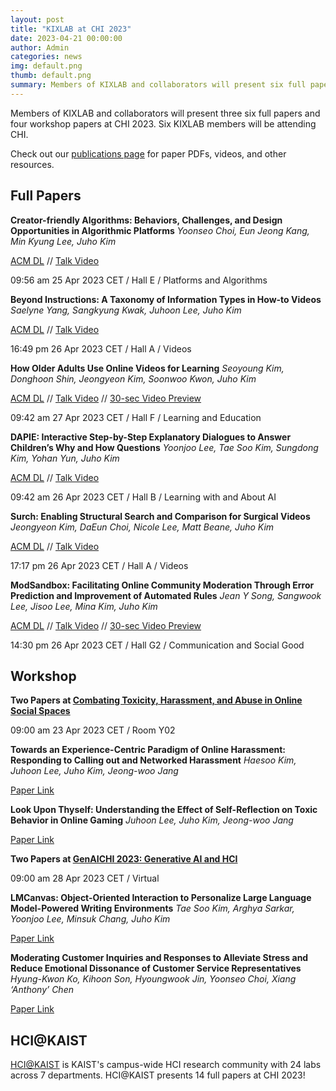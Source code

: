 ```yaml
---
layout: post
title: "KIXLAB at CHI 2023"
date: 2023-04-21 00:00:00
author: Admin
categories: news
img: default.png
thumb: default.png
summary: Members of KIXLAB and collaborators will present six full papers and four workshop papers at CHI 2023. Six KIXLAB members will be attending CHI.
---
```


Members of KIXLAB and collaborators will present three six full papers and four workshop papers at CHI 2023. Six KIXLAB members will be attending CHI.

Check out our [publications page](https://kixlab.org/publications/) for paper PDFs, videos, and other resources.

## Full Papers

**Creator-friendly Algorithms: Behaviors, Challenges, and Design Opportunities in Algorithmic Platforms**
_Yoonseo Choi, Eun Jeong Kang, Min Kyung Lee, Juho Kim_

[ACM DL](https://dl.acm.org/doi/10.1145/3544548.3581386) // [Talk Video](https://www.youtube.com/watch?v=vt_md3-tmOE&ab_channel=ACMSIGCHI)

09:56 am 25 Apr 2023 CET / Hall E / Platforms and Algorithms

**Beyond Instructions: A Taxonomy of Information Types in How-to Videos**
_Saelyne Yang, Sangkyung Kwak, Juhoon Lee, Juho Kim_

[ACM DL](https://dl.acm.org/doi/10.1145/3544548.3581126) // [Talk Video](https://www.youtube.com/watch?v=QS_kuYvu95U&ab_channel=ACMSIGCHI)

16:49 pm 26 Apr 2023 CET / Hall A / Videos

**How Older Adults Use Online Videos for Learning**
_Seoyoung Kim, Donghoon Shin, Jeongyeon Kim, Soonwoo Kwon, Juho Kim_

[ACM DL](https://dl.acm.org/doi/10.1145/3544548.3581369) // [Talk Video](https://www.youtube.com/watch?v=nBdIhI66_vY&ab_channel=ACMSIGCHI) // [30-sec Video Preview](https://www.youtube.com/watch?v=6HuH-DskjiM&ab_channel=ACMSIGCHI)

09:42 am 27 Apr 2023 CET / Hall F / Learning and Education

**DAPIE: Interactive Step-by-Step Explanatory Dialogues to Answer Children’s Why and How Questions**
_Yoonjoo Lee, Tae Soo Kim, Sungdong Kim, Yohan Yun, Juho Kim_

[ACM DL](https://dl.acm.org/doi/10.1145/3544548.3580671) // [Talk Video](https://www.youtube.com/watch?v=L5HAVSJr0PM&ab_channel=ACMSIGCHI)

09:42 am 26 Apr 2023 CET / Hall B / Learning with and About AI

**Surch: Enabling Structural Search and Comparison for Surgical Videos**
_Jeongyeon Kim, DaEun Choi, Nicole Lee, Matt Beane, Juho Kim_

[ACM DL](https://dl.acm.org/doi/10.1145/3544548.3580772) // [Talk Video](https://www.youtube.com/watch?v=MytpKigbYNU&ab_channel=ACMSIGCHI)

17:17 pm 26 Apr 2023 CET / Hall A / Videos

**ModSandbox: Facilitating Online Community Moderation Through Error Prediction and Improvement of Automated Rules**
_Jean Y Song, Sangwook Lee, Jisoo Lee, Mina Kim, Juho Kim_

[ACM DL](https://dl.acm.org/doi/10.1145/3544548.3581057) // [Talk Video](https://www.youtube.com/watch?v=Rpyg06tMp1A&ab_channel=ACMSIGCHI) // [30-sec Video Preview](https://www.youtube.com/watch?v=Ob_TvL9ZkeA&ab_channel=ACMSIGCHI)

14:30 pm 26 Apr 2023 CET / Hall G2 / Communication and Social Good

## Workshop

**Two Papers at [Combating Toxicity, Harassment, and Abuse in Online Social Spaces](https://combatingonlinetoxicity.sites.uu.nl/)**

09:00 am 23 Apr 2023 CET / Room Y02 

  **Towards an Experience-Centric Paradigm of Online Harassment: Responding to Calling out and Networked Harassment**
  _Haesoo Kim, Juhoon Lee, Juho Kim, Jeong-woo Jang_

  [Paper Link](https://kixlab.github.io/website-files/2023/chi2023-workshop-callout-paper.pdf)


  **Look Upon Thyself: Understanding the Effect of Self-Reflection on Toxic Behavior in Online Gaming**
  _Juhoon Lee, Juho Kim, Jeong-woo Jang_

  [Paper Link](https://kixlab.github.io/website-files/2023/chi2023-workshop-toxicity-paper.pdf)

**Two Papers at [GenAICHI 2023: Generative AI and HCI](https://generativeaiandhci.github.io/)**

09:00 am 28 Apr 2023 CET / Virtual

  **LMCanvas: Object-Oriented Interaction to Personalize Large Language Model-Powered Writing Environments**
  _Tae Soo Kim, Arghya Sarkar, Yoonjoo Lee, Minsuk Chang, Juho Kim_

  [Paper Link](https://kixlab.github.io/website-files/2023/chi2023-workshop-lmcanvas-paper.pdf)

  **Moderating Customer Inquiries and Responses to Alleviate Stress and Reduce Emotional Dissonance of Customer Service Representatives**
  _Hyung-Kwon Ko, Kihoon Son, Hyoungwook Jin, Yoonseo Choi, Xiang ‘Anthony’ Chen_

  [Paper Link](https://kixlab.github.io/website-files/2023/chi2023-workshop-customer-paper.pdf)

## HCI@KAIST

[HCI@KAIST](https://hci.kaist.ac.kr/) is KAIST's campus-wide HCI research community with 24 labs across 7 departments. HCI@KAIST presents 14 full papers at CHI 2023!
